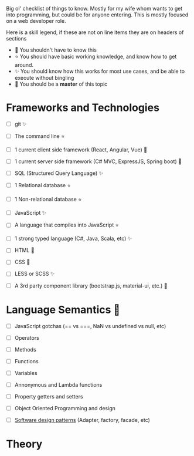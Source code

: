 Big ol' checklist of things to know. Mostly for my wife whom wants to get into programming, but could be for anyone entering. This is mostly focused on a web developer role.

Here is a skill legend, if these are not on line items they are on headers of sections

- :no_entry_sign: You shouldn't have to know this
- :star: You should have basic working knowledge, and know how to get around.
- :sparkles: You should know how this works for most use cases, and be able to execute without bingling
- :dizzy: You should be a **master** of this topic

# Frameworks and Technologies

- [ ] git :sparkles:
- [ ] The command line :star:
- [ ] 1 current client side framework (React, Angular, Vue) :dizzy:
- [ ] 1 current server side framework (C# MVC, ExpressJS, Spring boot) :dizzy:
- [ ] SQL (Structured Query Language) :sparkles:
- [ ] 1 Relational database :star:
- [ ] 1 Non-relational database :star:
- [ ] JavaScript :sparkles:
- [ ] A language that compiles into JavaScript :star:
- [ ] 1 strong typed language (C#, Java, Scala, etc) :sparkles:
- [ ] HTML :dizzy:
- [ ] CSS :dizzy:
- [ ] LESS or SCSS :sparkles:
- [ ] A 3rd party component library (bootstrap.js, material-ui, etc.) :dizzy:





# Language Semantics :dizzy:

- [ ] JavaScript gotchas (== vs ===, NaN vs undefined vs null, etc)
- [ ] Operators
- [ ] Methods
- [ ] Functions
- [ ] Variables
- [ ] Annonymous and Lambda functions
- [ ] Property getters and setters
- [ ] Object Oriented Programming and design
- [ ] [Software design patterns](https://sourcemaking.com/) (Adapter, factory, facade, etc)


# Theory